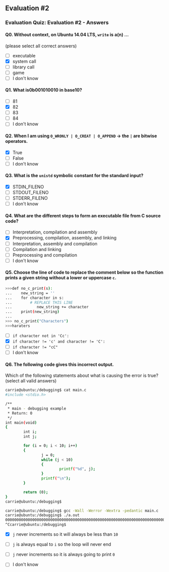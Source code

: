 ## Evaluation #2
### Evaluation Quiz: Evaluation #2 - Answers

#### Q0. Without context, on Ubuntu 14.04 LTS, `write` is a(n) …
(please select all correct answers)
- [ ] executable
- [x] system call
- [ ] library call
- [ ] game
- [ ] I don't know

#### Q1. What is0b001010010 in base10?
- [ ] 81
- [x] 82
- [ ] 83
- [ ] 84
- [ ] I don't know

#### Q2. When I am using `O_WRONLY | O_CREAT | O_APPEND` -> the `|` are bitwise operators.
- [x] True
- [ ] False
- [ ] I don't know

#### Q3. What is the `unistd` symbolic constant for the standard input?
- [x] STDIN_FILENO
- [ ] STDOUT_FILENO
- [ ] STDERR_FILENO
- [ ] I don't know

#### Q4. What are the different steps to form an executable file from C source code?
- [ ] Interpretation, compilation and assembly
- [x] Preprocessing, compilation, assembly, and linking
- [ ] Interpretation, assembly and compilation
- [ ] Compilation and linking
- [ ] Preprocessing and compilation
- [ ] I don't know

#### Q5. Choose the line of code to replace the comment below so the function prints a given string without a lower or uppercase `c`.
```bash
>>>def no_c_print(s):
...    new_string = ''
...    for character in s:
...        # REPLACE THIS LINE              
...           new_string += character
...    print(new_string)
...
>>> no_c_print("Characters")
>>>haraters
```
- [ ] `if character not in 'Cc':`
- [x] `if character != 'c' and character != 'C':`
- [ ] `if character != "cC"`
- [ ] I don't know

#### Q6. The following code gives this incorrect output.
Which of the following statements about what is causing the error is true? (select all valid answers)

```bash
carrie@ubuntu:/debugging$ cat main.c                               
#include <stdio.h>                                                                                 

/**                                                                                                
 * main - debugging example                                                                        
 * Return: 0                                                                                       
 */                                                                                                
int main(void)                                                                                     
{                                                                                                  
        int i;                                                                                     
        int j;                                                                                     

        for (i = 0; i < 10; i++)                                                                   
        {                                                                                          
                j = 0;                                                                             
                while (j < 10)                                                                     
                {                                                                                  
                        printf("%d", j);                                                           
                }                                                                                  
                printf("\n");                                                                      
        }                                                                                          

        return (0);                                                                                
}                                                                                                  
carrie@ubuntu:/debugging$
```

```bash
carrie@ubuntu:/debugging$ gcc -Wall -Werror -Wextra -pedantic main.c                                                                                                  
carrie@ubuntu:/debugging$ ./a.out
0000000000000000000000000000000000000000000000000000000000000000000000000000000000000000000000000000000000000000000000000000000000000000000000000000000000000000000000000000000000000000000000000000000000000000000000000000000000000000000000000000000000000000000000000000000000000000000000000000000000000000000000000000000000000000000000000000000000000000000000000000000000000000000000 <...>
^Ccarrie@ubuntu:/debugging$
```
- [x] `j` never increments so it will always be less than `10`
- [ ] `j` is always equal to `i` so the loop will never end
- [ ] `j` never increments so it is always going to print `0`
- [ ] I don't know















